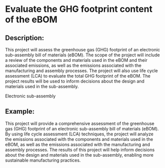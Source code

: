 # Evaluate the GHG footprint content of the eBOM

## Description:
This project will assess the greenhouse gas (GHG) footprint of an electronic sub-assembly bill of materials (eBOM). The scope of the project will include a review of the components and materials used in the eBOM and their associated emissions, as well as the emissions associated with the manufacturing and assembly processes. The project will also use life cycle assessment (LCA) to evaluate the total GHG footprint of the eBOM. The project results will be used to inform decisions about the design and materials used in the sub-assembly.

Electronic sub-assembly

## Example:
This project will provide a comprehensive assessment of the greenhouse gas (GHG) footprint of an electronic sub-assembly bill of materials (eBOM). By using life cycle assessment (LCA) techniques, the project will analyze the emissions associated with the components and materials used in the eBOM, as well as the emissions associated with the manufacturing and assembly processes. The results of this project will help inform decisions about the design and materials used in the sub-assembly, enabling more sustainable manufacturing practices.